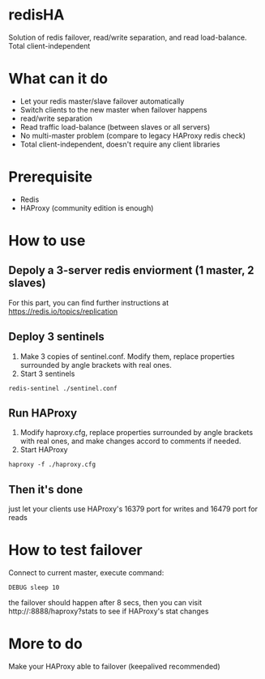 # redisHA
Solution of redis failover, read/write separation, and read load-balance. Total client-independent

# What can it do
- Let your redis master/slave failover automatically
- Switch clients to the new master when failover happens
- read/write separation
- Read traffic load-balance (between slaves or all servers)
- No multi-master problem (compare to legacy HAProxy redis check)
- Total client-independent, doesn't require any client libraries

# Prerequisite
- Redis
- HAProxy (community edition is enough)

# How to use

## Depoly a 3-server redis enviorment (1 master, 2 slaves)
For this part, you can find further instructions at https://redis.io/topics/replication

## Deploy 3 sentinels
1. Make 3 copies of sentinel.conf. Modify them, replace properties surrounded by angle brackets with real ones.
2. Start 3 sentinels
```
redis-sentinel ./sentinel.conf
```

## Run HAProxy
1. Modify haproxy.cfg, replace properties surrounded by angle brackets with real ones, and make changes accord to comments if needed.
2. Start HAProxy
```
haproxy -f ./haproxy.cfg
```

## Then it's done
just let your clients use HAProxy's 16379 port for writes and 16479 port for reads

# How to test failover
Connect to current master, execute command:
```
DEBUG sleep 10
```
the failover should happen after 8 secs, then you can visit http://<ip-of-haproxy>:8888/haproxy?stats to see if HAProxy's stat changes

# More to do
Make your HAProxy able to failover (keepalived recommended)
